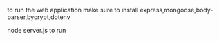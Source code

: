 to run the web application make sure to install express,mongoose,body-parser,bycrypt,dotenv

node server.js to run
